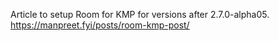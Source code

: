Article to setup Room for KMP for versions after 2.7.0-alpha05.
https://manpreet.fyi/posts/room-kmp-post/
